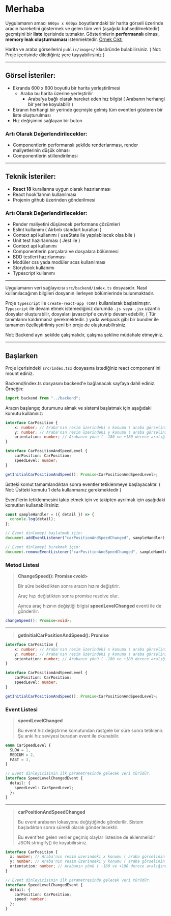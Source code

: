 # Merhaba

Uygulamanın amacı `600px x 600px` boyutlarındaki bir harita görseli üzerinde aracın hareketini göstermek ve gelen tüm veri (aşağıda bahsedilmektedir) geçmişini bir **liste** içerisinde tutmaktır. Gösterimlerin **performanslı** olması, **memory leak oluşturmaması** istenmektedir. [Örnek Çıktı](https://streamable.com/u1uol9)

Harita ve araba görsellerini `public/images/` klasöründe bulabilirsiniz. ( Not: Proje içerisinde dilediğiniz yere taşıyabilirsiniz )

---

## Görsel İsteriler:

- Ekranda 600 x 600 boyutlu bir harita yerleştirilmesi
  - Araba bu harita üzerine yerleştirilir
    - Araba'ya bağlı olarak hareket eden hız bilgisi ( Arabanın herhangi bir yerine koyulabilir )
- Ekranın herhangi bir yerinde geçmişte gelmiş tüm eventleri gösteren bir liste oluşturulması
- Hız değişimini sağlayan bir buton

### Artı Olarak Değerlendirilecekler:

- Componentlerin performanslı şekilde renderlanması, render maliyetlerinin düşük olması
- Componentlerin stillendirilmesi

---

## Teknik İsteriler:

- **React 18** kurallarına uygun olarak hazırlanması
- React hook'larının kullanılması
- Projenin github üzerinden gönderilmesi

### Artı Olarak Değerlendirilecekler:

- Render maliyetini düşürecek performans çözümleri
- Eslint kullanımı ( Airbnb standart kuralları )
- Context api kullanımı ( useState ile yapılabilecek olsa bile )
- Unit test hazırlanması ( Jest ile )
- Context api kullanımı
- Componentlerin parçalara ve dosyalara bölünmesi
- BDD testleri hazırlanması
- Modüler css yada modüler scss kullanılması
- Storybook kullanımı
- Typescript kullanımı

---

Uygulamanın veri sağlayıcısı `src/backend/index.ts` dosyasıdır. Nasıl kullanılacağının bilgileri dosyanın ilerleyen bölümlerinde bulunmaktadır.

Proje `typescript` ile `create-react-app (CRA)` kullanılarak başlatılmıştır. `Typescript` ile devam etmek istemediğiniz durumda `.js veya .jsx` uzantılı dosyalar oluşturabilir, dosyaları javascript'e çevirip devam edebilir, ( Tür tanımlarını kaldırmanız gerekmektedir. ) yada webpack gibi bir bundler ile tamamen özelleştirilmiş yeni bir proje de oluşturabilirsiniz.

Not: Backend aynı şekilde çalışmalıdır, çalışma şekline müdahale etmeyiniz.

---

## Başlarken

Proje içerisindeki `src/index.tsx` dosyasına istediğiniz react component'ini mount ediniz.

Backend/index.ts dosyasını backend'e bağlanacak sayfaya dahil ediniz. Örneğin:

```typescript
import backend from "../backend";
```

Aracın başlangıç durumunu almak ve sistemi başlatmak için aşağıdaki komutu kullanınız:

```typescript
interface CarPosition {
    x: number; // Araba'nın resim üzerindeki x konumu ( araba görselinin sol üst köşesinin konumu )
    y: number; // Araba'nın resim üzerindeki y konumu ( araba görselinin sol üst köşesinin konumu )
    orientation: number; // Arabanın yönü ( -180 ve +180 derece aralığında )
}

interface CarPositionAndSpeedLevel {
    carPosition: CarPosition;
    speedLevel: number;
}

getInitialCarPositionAndSpeed(): Promise<CarPositionAndSpeedLevel>;
```

üstteki komut tamamlandıktan sonra eventler tetiklenmeye başlayacaktır. ( Not: Üstteki komutu 1 defa kullanmanız gerekmektedir )

Event'lerin tetiklenmesini takip etmek için ve takipten ayrılmak için aşağıdaki komutları kullanabilirsiniz:

```typescript
const sampleHandler = ({ detail }) => {
  console.log(detail);
};

// Event dinlemeyi başlatmak için:
document.addEventListener("carPositionAndSpeedChanged", sampleHandler);

// Event dinlemeyi bırakmak için:
document.removeEventListener("carPositionAndSpeedChanged", sampleHandler);
```

### Metod Listesi

> **ChangeSpeed(): Promise<void\>**
>
> Bir süre bekledikten sonra aracın hızını değiştirir.
>
> Araç hızı değiştikten sonra promise resolve olur.
>
> Ayrıca araç hızının değiştiği bilgisi **speedLevelChanged** eventi ile de gönderilir.

```typescript
changeSpeed(): Promise<void>;
```

---

> **getInitialCarPositionAndSpeed(): Promise<CarPositionAndSpeedLevel>**

```typescript
interface CarPosition {
    x: number; // Araba'nın resim üzerindeki x konumu ( araba görselinin sol üst köşesinin konumu )
    y: number; // Araba'nın resim üzerindeki y konumu ( araba görselinin sol üst köşesinin konumu )
    orientation: number; // Arabanın yönü ( -180 ve +180 derece aralığında )
}

interface CarPositionAndSpeedLevel {
    carPosition: CarPosition;
    speedLevel: number;
}

getInitialCarPositionAndSpeed(): Promise<CarPositionAndSpeedLevel>;
```

### Event Listesi

> **speedLevelChanged**
>
> Bu event hız değiştirme komutundan rastgele bir süre sonra tetiklenir. Şu anki hız seviyesi buradan event ile okunabilir.

```typescript
enum CarSpeedLevel {
  SLOW = 1,
  MEDIUM = 2,
  FAST = 3,
}

// Event dinleyicisinin ilk parametresinde gelecek veri türüdür.
interface SpeedLevelChangedEvent {
  detail: {
    speedLevel: CarSpeedLevel;
  };
}
```

---

> **carPositionAndSpeedChanged**
>
> Bu event arabanın lokasyonu değiştiğinde gönderilir. Sistem başladıktan sonra sürekli olarak gönderilecektir.
>
> Bu event'ten gelen veriler geçmiş olaylar listesine de eklenmelidir JSON.stringify() ile koyabilirsiniz.

```typescript
interface CarPosition {
  x: number; // Araba'nın resim üzerindeki x konumu ( araba görselinin sol üst köşesinin konumu )
  y: number; // Araba'nın resim üzerindeki y konumu ( araba görselinin sol üst köşesinin konumu )
  orientation: number; // Arabanın yönü ( -180 ve +180 derece aralığında )
}

// Event dinleyicisinin ilk parametresinde gelecek veri türüdür.
interface SpeedLevelChangedEvent {
  detail: {
    carPosition: CarPosition;
    speed: number;
  };
}
```
